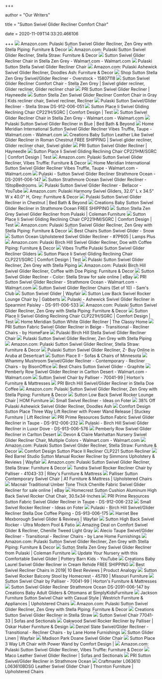 +++
        
author = "Our Writers"
        
title = "Sutton Swivel Glider Recliner Comfort Chair"
        
date = 2020-11-09T14:33:20.466106
        
+++
[ ![](https://images-na.ssl-images-amazon.com/images/I/51mYEP8dS0L._AC_SY450_.jpg)](https://images-na.ssl-images-amazon.com/images/I/51mYEP8dS0L._AC_SY450_.jpg) Amazon.com: Pulaski Sutton Swivel Glider Recliner, Zen Grey with Stella  Piping: Furniture & Decor
[ ![](https://m.media-amazon.com/images/I/81iWLfzbtDL._AC_.__US500__.jpg)](https://m.media-amazon.com/images/I/81iWLfzbtDL._AC_.__US500__.jpg) Amazon.com: Pulaski Sutton Swivel Glider Recliner, Stella Straw: Furniture  & Decor
[ ![](https://i5.walmartimages.com/asr/c85da994-db55-464a-b83d-b18f1dd46a5b_1.e7588425fca1a12e61f0fb62e7f6cfd0.jpeg?odnWidth=612&odnHeight=612&odnBg=ffffff)](https://i5.walmartimages.com/asr/c85da994-db55-464a-b83d-b18f1dd46a5b_1.e7588425fca1a12e61f0fb62e7f6cfd0.jpeg?odnWidth=612&odnHeight=612&odnBg=ffffff) Sutton Swivel Glider Recliner Chair in Stella Zen Grey - Walmart.com -  Walmart.com
[ ![](https://media.kohlsimg.com/is/image/kohls/2165057_Straw?wid=600&hei=600&op_sharpen=1)](https://media.kohlsimg.com/is/image/kohls/2165057_Straw?wid=600&hei=600&op_sharpen=1) Pulaski Sutton Stella Swivel Glider Recliner Chair
[ ![](https://m.media-amazon.com/images/I/91sO+1Ujx3L._AC_UL400_.jpg)](https://m.media-amazon.com/images/I/91sO+1Ujx3L._AC_UL400_.jpg) Amazon.com: Pulaski Ashewick Swivel Glider Recliner, Doodles Ash: Furniture  & Decor
[ ![](https://ak1.ostkcdn.com/images/products/15807118/Sutton-Swivel-Glider-Recliner-Stella-Zen-Grey-61af53ff-9c45-4c01-b8bb-741889d7ca24.jpg)](https://ak1.ostkcdn.com/images/products/15807118/Sutton-Swivel-Glider-Recliner-Stella-Zen-Grey-61af53ff-9c45-4c01-b8bb-741889d7ca24.jpg) Shop Sutton Stella Zen Grey Swivel/Glider Recliner - Overstock - 15807118
[ ![](https://i.pinimg.com/originals/c7/aa/0e/c7aa0e5d1f7ad99d98c0a7f116845383.jpg)](https://i.pinimg.com/originals/c7/aa/0e/c7aa0e5d1f7ad99d98c0a7f116845383.jpg) Sutton Swivel Glider Recliner Comfort Chair - Stella Zen Grey | Swivel  glider recliner, Glider recliner, Glider recliner chair
[ ![](https://content.haycdn.com/mgen/master:HOMM168.jpg?is=654,654,0xffffff)](https://content.haycdn.com/mgen/master:HOMM168.jpg?is=654,654,0xffffff) PRI Sutton Swivel Glider Recliner | Hayneedle
[ ![](https://i.pinimg.com/originals/c8/20/f8/c820f815a2f1da5503cf3ffc8624ee62.jpg)](https://i.pinimg.com/originals/c8/20/f8/c820f815a2f1da5503cf3ffc8624ee62.jpg) Sutton Stella Zen Swivel Glider Recliner Comfort Chair in Gray | Kids recliner  chair, Swivel recliner, Recliner
[ ![](https://www.discountlivingrooms.com/media/catalog/product/cache/4/image/de872f0ebe2788fbb19ed4dd7db27516/d/s/ds-912-006-051.jpg)](https://www.discountlivingrooms.com/media/catalog/product/cache/4/image/de872f0ebe2788fbb19ed4dd7db27516/d/s/ds-912-006-051.jpg) Pulaski Sutton Swivel/Glider Recliner - Stella Straw DS-912-006-051
[ ![](https://www.comfortdesignfurniture.com/on/demandware.static/-/Sites-main/default/dwbdec88f4/images/large/SuttonPlaceFabric.jpg)](https://www.comfortdesignfurniture.com/on/demandware.static/-/Sites-main/default/dwbdec88f4/images/large/SuttonPlaceFabric.jpg) Sutton Place Ii Swivel Gliding Reclining Chair CP221H/SGRC | Comfort Design  | Test
[ ![](https://i5.walmartimages.com/asr/31f66072-eeec-4486-a04c-a73febbb599d.24acfe401a42d2cadca2400a86f60385.jpeg)](https://i5.walmartimages.com/asr/31f66072-eeec-4486-a04c-a73febbb599d.24acfe401a42d2cadca2400a86f60385.jpeg) Sutton Swivel Glider Recliner Chair in Stella Zen Grey - Walmart.com -  Walmart.com
[ ![](https://b3h2.scene7.com/is/image/BedBathandBeyond/61009344262723p?wid=460&hei=460)](https://b3h2.scene7.com/is/image/BedBathandBeyond/61009344262723p?wid=460&hei=460) Pulaski Sutton Swivel Glider Recliner in Blue | Bed Bath & Beyond
[ ![](https://i5.walmartimages.com/asr/407e9dd6-bef8-46ae-9f45-6832d3bfcf57_1.2aab5462abed2a4067560923a503d6cf.jpeg)](https://i5.walmartimages.com/asr/407e9dd6-bef8-46ae-9f45-6832d3bfcf57_1.2aab5462abed2a4067560923a503d6cf.jpeg) Home Meridian International Sutton Swivel Glider Recliner Vibes Truffle,  Taupe - Walmart.com - Walmart.com
[ ![](https://i.pinimg.com/originals/d0/59/29/d05929b319b9f3c53d2eb8b78ffcc13b.jpg)](https://i.pinimg.com/originals/d0/59/29/d05929b319b9f3c53d2eb8b78ffcc13b.jpg) Creations Baby Sutton Leather Like Swivel Glider Recliner in Roman Chestnut  FREE SHIPPING | Swivel glider recliner, Glider recliner chair, Swivel glider
[ ![](https://content.haycdn.com/mgen/inuse:HOMM168.jpg?is=654,654,0xffffff)](https://content.haycdn.com/mgen/inuse:HOMM168.jpg?is=654,654,0xffffff) PRI Sutton Swivel Glider Recliner | Hayneedle
[ ![](https://www.comfortdesignfurniture.com/on/demandware.static/-/Sites-main/default/dw92a19c3f/images/large/CP221kenndeni3WLC.jpg)](https://www.comfortdesignfurniture.com/on/demandware.static/-/Sites-main/default/dw92a19c3f/images/large/CP221kenndeni3WLC.jpg) Sutton Place Ii Swivel Gliding Reclining Chair CP221HM/SGRC | Comfort  Design | Test
[ ![](https://images-na.ssl-images-amazon.com/images/I/61mS6M7TfxL._AC_.jpg)](https://images-na.ssl-images-amazon.com/images/I/61mS6M7TfxL._AC_.jpg) Amazon.com: Pulaski Sutton Swivel Glider Recliner, Vibes Truffle: Furniture  & Decor
[ ![](https://i5.walmartimages.com/asr/21d80445-4264-44a9-ad39-5fdda4fc71f0_1.b1b1ca65312ac7cc34fd60e81ed69227.jpeg?odnWidth=612&odnHeight=612&odnBg=ffffff)](https://i5.walmartimages.com/asr/21d80445-4264-44a9-ad39-5fdda4fc71f0_1.b1b1ca65312ac7cc34fd60e81ed69227.jpeg?odnWidth=612&odnHeight=612&odnBg=ffffff) Home Meridian International Sutton Swivel Glider Recliner Vibes Truffle,  Taupe - Walmart.com - Walmart.com
[ ![](https://s.yimg.com/aah/yhst-130038008324021/pulaski-sutton-swivel-glider-recliner-strathmore-ocean-ds-2091-006-147-10.jpg)](https://s.yimg.com/aah/yhst-130038008324021/pulaski-sutton-swivel-glider-recliner-strathmore-ocean-ds-2091-006-147-10.jpg) Pulaski - Sutton Swivel Glider Recliner Strathmore Ocean - DS-2091-006-147
[ ![](https://cdn.1stopbedrooms.com/media/catalog/product/d/s/ds-2091-006-147-s.jpg)](https://cdn.1stopbedrooms.com/media/catalog/product/d/s/ds-2091-006-147-s.jpg) Sutton Strathmore Ocean Swivel Glider Recliner - 1StopBedrooms.
[ ![](https://i.ytimg.com/vi/es9klYDq20s/hqdefault.jpg)](https://i.ytimg.com/vi/es9klYDq20s/hqdefault.jpg) Pulaski Sutton Swivel Glider Recliner - Bellacor - YouTube
[ ![](https://images-na.ssl-images-amazon.com/images/I/A1X5NWXfutL._AC_SY355_.jpg)](https://images-na.ssl-images-amazon.com/images/I/A1X5NWXfutL._AC_SY355_.jpg) Amazon.com: Pulaski Harmony Swivel Gliders, 32.0" L x 34.5" W x 40.0" H,  Grey: Furniture & Decor
[ ![](https://b3h2.scene7.com/is/image/BedBathandBeyond/61009244262785p?$690$&wid=690&hei=690)](https://b3h2.scene7.com/is/image/BedBathandBeyond/61009244262785p?$690$&wid=690&hei=690) Pulaski Sutton Swivel Glider Recliner in Chestnut | Bed Bath & Beyond
[ ![](http://ep.yimg.com/ay/yhst-32204204442389/creations-baby-sutton-swivel-glider-recliner-in-strathmore-ocean-18.jpg)](http://ep.yimg.com/ay/yhst-32204204442389/creations-baby-sutton-swivel-glider-recliner-in-strathmore-ocean-18.jpg) Creations Baby Sutton Swivel Glider Recliner in Strathmore Ocean FREE  SHIPPING
[ ![](https://d9dvmj2a7k2dc.cloudfront.net/catalog/product/cache/1/image/731x481/17f82f742ffe127f42dca9de82fb58b1/d/s/ds-912-006-177_1.jpg)](https://d9dvmj2a7k2dc.cloudfront.net/catalog/product/cache/1/image/731x481/17f82f742ffe127f42dca9de82fb58b1/d/s/ds-912-006-177_1.jpg) Sutton Stella Zen Grey Swivel Glider Recliner from Pulaski | Coleman  Furniture
[ ![](https://klaussner-imager.outwardinc.com/builder/furniture/img.jpeg?sku=CP221HM%20SGRC&fabric=PROTEGE%20SEAGLASS&legfinish=null&bg=white)](https://klaussner-imager.outwardinc.com/builder/furniture/img.jpeg?sku=CP221HM%20SGRC&fabric=PROTEGE%20SEAGLASS&legfinish=null&bg=white) Sutton Place Ii Swivel Gliding Reclining Chair CP221HM/SGRC | Comfort  Design | Test
[ ![](https://m.media-amazon.com/images/I/61C0NCT2l0L._AC_SS350_.jpg)](https://m.media-amazon.com/images/I/61C0NCT2l0L._AC_SS350_.jpg) Amazon.com: Pulaski Sutton Swivel Glider Recliner, Zen Grey with Stella  Piping: Furniture & Decor
[ ![](https://www.bambibaby.com/media/catalog/product/cache/1/image/9df78eab33525d08d6e5fb8d27136e95/7/1/7147_21607_1.jpg)](https://www.bambibaby.com/media/catalog/product/cache/1/image/9df78eab33525d08d6e5fb8d27136e95/7/1/7147_21607_1.jpg) Best Chairs Sutton Swivel Glider - Snow
[ ![](https://images.lampsplus.com/is/image/b9gt8/7p605?qlt=65&wid=710&hei=710&op_sharpen=1&fmt=jpeg)](https://images.lampsplus.com/is/image/b9gt8/7p605?qlt=65&wid=710&hei=710&op_sharpen=1&fmt=jpeg) Sutton Ocean Upholstered Swivel Glider Recliner - #7P605 | Lamps Plus
[ ![](https://images-na.ssl-images-amazon.com/images/I/51%2BpVWPFJvL._AC_SY355_.jpg)](https://images-na.ssl-images-amazon.com/images/I/51%2BpVWPFJvL._AC_SY355_.jpg) Amazon.com: Pulaski Birch Hill Swivel Glider Recliner, Doe with Coffee  Piping: Furniture & Decor
[ ![](https://i.pinimg.com/originals/b3/0b/27/b30b27a6d1cc8a4bf20e2dcd6a745af0.jpg)](https://i.pinimg.com/originals/b3/0b/27/b30b27a6d1cc8a4bf20e2dcd6a745af0.jpg) Vibes Truffle Pulaski Sutton Swivel Glider Recliner Gliders
[ ![](https://www.comfortdesignfurniture.com/on/demandware.static/-/Sites-main/default/dw9bd90c93/images/large/CLP221PWsteaputtSGRCc.jpg)](https://www.comfortdesignfurniture.com/on/demandware.static/-/Sites-main/default/dw9bd90c93/images/large/CLP221PWsteaputtSGRCc.jpg) Sutton Place Ii Swivel Gliding Reclining Chair CLP221/SGRC | Comfort Design  | Test
[ ![](https://c.shld.net/rpx/i/s/pi/mp/10139565/prod_12966994929?src=http%3A%2F%2Fwww2.rialtodeals.com%2Frr1000%2F1%2Ff%2F1fb00cm8ee9grr1000.jpg&d=3f797cfb69a4fe6a34ce7155521f0d934e2aae4c&?hei=64&wid=64&qlt=50)](https://c.shld.net/rpx/i/s/pi/mp/10139565/prod_12966994929?src=http%3A%2F%2Fwww2.rialtodeals.com%2Frr1000%2F1%2Ff%2F1fb00cm8ee9grr1000.jpg&d=3f797cfb69a4fe6a34ce7155521f0d934e2aae4c&?hei=64&wid=64&qlt=50) Pulaski Sutton Swivel Glider Recliner, Zen Grey with Stella Piping
[ ![](https://images-na.ssl-images-amazon.com/images/I/516U-SFKmaL._AC_SX355_.jpg)](https://images-na.ssl-images-amazon.com/images/I/516U-SFKmaL._AC_SX355_.jpg) Amazon.com: Pulaski Birch Hill Swivel Glider Recliner, Coffee with Doe  Piping: Furniture & Decor
[ ![](https://i.ebayimg.com/images/g/mk0AAOSwdX1elPfy/s-l640.jpg)](https://i.ebayimg.com/images/g/mk0AAOSwdX1elPfy/s-l640.jpg) Sutton Swivel Glider Recliner - Color: Stella Straw for sale online | eBay
[ ![](https://i5.walmartimages.com/asr/159743c0-0f96-48d3-8731-517e939ba5f5_1.2154add7be833f9e466271cce0c0d740.jpeg)](https://i5.walmartimages.com/asr/159743c0-0f96-48d3-8731-517e939ba5f5_1.2154add7be833f9e466271cce0c0d740.jpeg) PRI Sutton Swivel Glider Recliner - Strathmore Ocean - Walmart.com -  Walmart.com
[ ![](https://scene7.samsclub.com/is/image/samsclub/0060587622047_A?$img_size_380x380$)](https://scene7.samsclub.com/is/image/samsclub/0060587622047_A?$img_size_380x380$) Sutton Swivel Glider Recliner Chairs (Set of 10) - Sam's Club
[ ![](https://secure.img1-fg.wfcdn.com/im/34737852/resize-h600-w600%5Ecompr-r85/4691/46911060/Soho+Swivel+Glider.jpg)](https://secure.img1-fg.wfcdn.com/im/34737852/resize-h600-w600%5Ecompr-r85/4691/46911060/Soho+Swivel+Glider.jpg) Sutton Swivel Glider | Wayfair
[ ![](https://aca8cd9d105dbd447097-f6f51e4cef559c9308eef9d726fd38a7.ssl.cf1.rackcdn.com/446158-2.jpg)](https://aca8cd9d105dbd447097-f6f51e4cef559c9308eef9d726fd38a7.ssl.cf1.rackcdn.com/446158-2.jpg) Sutton Low Back Swivel Rocker Lounge Chair by | Gabberts
[ ![](https://s.yimg.com/aah/yhst-130038008324021/pulaski-ashewick-swivel-glider-recliner-in-spearmint-paisley-ds-911-006-533-9.jpg)](https://s.yimg.com/aah/yhst-130038008324021/pulaski-ashewick-swivel-glider-recliner-in-spearmint-paisley-ds-911-006-533-9.jpg) Pulaski - Ashewick Swivel Glider Recliner in Spearmint Paisley -  DS-911-006-533
[ ![](https://m.media-amazon.com/images/S/aplus-media/vc/c1a05866-2be0-4563-8665-c18b55ddfc0f._SR300,300_.jpg)](https://m.media-amazon.com/images/S/aplus-media/vc/c1a05866-2be0-4563-8665-c18b55ddfc0f._SR300,300_.jpg) Amazon.com: Pulaski Sutton Swivel Glider Recliner, Zen Grey with Stella  Piping: Furniture & Decor
[ ![](https://klaussner-imager.outwardinc.com/builder/furniture/img.jpeg?sku=CLP221H%20SGRC&fabric=VINTAGE%20FLAGSTONE&legfinish=null&bg=white)](https://klaussner-imager.outwardinc.com/builder/furniture/img.jpeg?sku=CLP221H%20SGRC&fabric=VINTAGE%20FLAGSTONE&legfinish=null&bg=white) Sutton Place Ii Swivel Gliding Reclining Chair CLP221H/SGRC | Comfort  Design | Test
[ ![](https://cdn.theclassyhome.com/600x600/RH-DS-912-006-232-S.jpg)](https://cdn.theclassyhome.com/600x600/RH-DS-912-006-232-S.jpg) Home Meridian Sutton White Glider Recliner | The Classy Home
[ ![](https://st.hzcdn.com/simgs/eb61f73606cb4500_4-7549/home-design.jpg)](https://st.hzcdn.com/simgs/eb61f73606cb4500_4-7549/home-design.jpg) PRI Sutton Fabric Swivel Glider Recliner in Beige - Transitional - Recliner  Chairs - by HomeFare
[ ![](https://media.kohlsimg.com/is/image/kohls/2165059_Doe?wid=600&hei=600&op_sharpen=1)](https://media.kohlsimg.com/is/image/kohls/2165059_Doe?wid=600&hei=600&op_sharpen=1) Pulaski Birch Hill Stella Swivel Glider Recliner Chair
[ ![](https://c.shld.net/rpx/i/s/pi/mp/10160405/prod_9319982032?src=http%3A%2F%2Flyimage.club%2Fimages%2Fnew1%2FALVB00CM8EE9G.jpg&d=507020976145f69e071322fc3cc59b595151cf9f&?hei=64&wid=64&qlt=50)](https://c.shld.net/rpx/i/s/pi/mp/10160405/prod_9319982032?src=http%3A%2F%2Flyimage.club%2Fimages%2Fnew1%2FALVB00CM8EE9G.jpg&d=507020976145f69e071322fc3cc59b595151cf9f&?hei=64&wid=64&qlt=50) Pulaski Sutton Swivel Glider Recliner, Zen Grey with Stella Piping
[ ![](https://m.media-amazon.com/images/S/aplus-media/vc/0d554a62-b81d-49ff-9213-f09315dfb8c4._SR300,300_.jpg)](https://m.media-amazon.com/images/S/aplus-media/vc/0d554a62-b81d-49ff-9213-f09315dfb8c4._SR300,300_.jpg) Amazon.com: Pulaski Sutton Swivel Glider Recliner, Stella Straw: Furniture  & Decor
[ ![](https://images-na.ssl-images-amazon.com/images/I/41j7POJEfjL.jpg)](https://images-na.ssl-images-amazon.com/images/I/41j7POJEfjL.jpg) Pulaski Sutton Swivel Glider Recliner, Z- Buy Online in Aruba at Desertcart
[ ![](https://www.sofasandchairs.com/wp-content/uploads/2018/10/recliner-sutton-place-II-01-600x400.jpg)](https://www.sofasandchairs.com/wp-content/uploads/2018/10/recliner-sutton-place-II-01-600x400.jpg) Sutton Place II - Sofas & Chairs of Minnesota
[ ![](https://st.hzcdn.com/simgs/fd81ed230babd189_4-7289/home-design.jpg)](https://st.hzcdn.com/simgs/fd81ed230babd189_4-7289/home-design.jpg) Whammy Mushroom Swivel/Glider Recliner - Contemporary - Recliner Chairs -  by BisonOffice
[ ![](https://www.bambibaby.com/media/catalog/product/cache/1/image/9df78eab33525d08d6e5fb8d27136e95/7/1/7147_23703d-rf.jpg)](https://www.bambibaby.com/media/catalog/product/cache/1/image/9df78eab33525d08d6e5fb8d27136e95/7/1/7147_23703d-rf.jpg) Best Chairs Sutton Swivel Glider - Graphite
[ ![](https://i5.walmartimages.com/asr/a7b2e3c9-7c0c-4fcd-a67d-96c984ffafae_1.cd17c24a26c793ad91df5f4bc36eaa1e.jpeg?odnWidth=282&odnHeight=282&odnBg=ffffff)](https://i5.walmartimages.com/asr/a7b2e3c9-7c0c-4fcd-a67d-96c984ffafae_1.cd17c24a26c793ad91df5f4bc36eaa1e.jpeg?odnWidth=282&odnHeight=282&odnBg=ffffff) Pemberly Row Swivel Glider Recliner in Carlton Desert - Walmart.com -  Walmart.com
[ ![](https://cdn.knorrweb.com/palliser/94c896ef59765b9e5a35432abd0d8cf1.jpg)](https://cdn.knorrweb.com/palliser/94c896ef59765b9e5a35432abd0d8cf1.jpg) Sutton Swivel Chair by Palliser - 70041-99 | Horton's Furniture & Mattresses
[ ![](https://www.unlimitedfurnituregroup.com/media/catalog/product/cache/1/image/1200x1200/9df78eab33525d08d6e5fb8d27136e95/d/s/ds-913-006-175-s4.jpg)](https://www.unlimitedfurnituregroup.com/media/catalog/product/cache/1/image/1200x1200/9df78eab33525d08d6e5fb8d27136e95/d/s/ds-913-006-175-s4.jpg) PRI Birch Hill Swivel/Glider Recliner in Stella Doe Coffee
[ ![](https://m.media-amazon.com/images/I/817f7wX4bOL._AC_SS350_.jpg)](https://m.media-amazon.com/images/I/817f7wX4bOL._AC_SS350_.jpg) Amazon.com: Pulaski Sutton Swivel Glider Recliner, Zen Grey with Stella  Piping: Furniture & Decor
[ ![](https://aca8cd9d105dbd447097-f6f51e4cef559c9308eef9d726fd38a7.ssl.cf1.rackcdn.com/446116-2.jpg)](https://aca8cd9d105dbd447097-f6f51e4cef559c9308eef9d726fd38a7.ssl.cf1.rackcdn.com/446116-2.jpg) Sutton Low Back Swivel Rocker Lounge Chair | HOM Furniture
[ ![](https://foter.com/photos/286/small-wall-hugger-recliners-sale.jpg?s=ts3)](https://foter.com/photos/286/small-wall-hugger-recliners-sale.jpg?s=ts3) Small Swivel Recliner - Ideas on Foter
[ ![](https://images.prod.meredith.com/product/47e59d0808e1917539842da991f526bd/1592129237109/l/pulaski-ashewick-swivel-glider-recliner-doodles-ash)](https://images.prod.meredith.com/product/47e59d0808e1917539842da991f526bd/1592129237109/l/pulaski-ashewick-swivel-glider-recliner-doodles-ash) 38% Off Pulaski Ashewick Swivel Glider Recliner, Doodles Ash
[ ![](https://imageresizer.furnituredealer.net/img/remote/images.furnituredealer.net/img/products%2Fcomfort_design%2Fcolor%2Fsutton%20place-200_cp200-3wlc-delvan%20toffee-b3.jpg?width=878&height=600&scale=both&trim.threshold=80)](https://imageresizer.furnituredealer.net/img/remote/images.furnituredealer.net/img/products%2Fcomfort_design%2Fcolor%2Fsutton%20place-200_cp200-3wlc-delvan%20toffee-b3.jpg?width=878&height=600&scale=both&trim.threshold=80) Comfort Design Sutton Place Three Way Lift Recliner with Power Wand Release  | Stuckey Furniture | Lift Recliner
[ ![](https://media.cymaxstores.com/Images/3684/449644-4-L.jpg)](https://media.cymaxstores.com/Images/3684/449644-4-L.jpg) PRI Prime Resources Sutton Fabric Swivel Glider Recliner in Taupe -  DS-912-006-232
[ ![](https://s.yimg.com/aah/yhst-130038008324021/pulaski-birch-hill-swivel-glider-recliner-in-luxor-dove-ds-913-006-576-7.jpg)](https://s.yimg.com/aah/yhst-130038008324021/pulaski-birch-hill-swivel-glider-recliner-in-luxor-dove-ds-913-006-576-7.jpg) Pulaski - Birch Hill Swivel Glider Recliner in Luxor Dove - DS-913-006-576
[ ![](https://c.shld.net/rpx/i/s/pi/mp/5107/prod_12583239008?src=https%3A%2F%2Fmedia.cymaxstores.com%2FImages%2F4753%2F1642739-L.jpg&d=fc2d80f64eefa793d5105054410be766f375213f&hei=245&wid=245&op_sharpen=1&qlt=85)](https://c.shld.net/rpx/i/s/pi/mp/5107/prod_12583239008?src=https%3A%2F%2Fmedia.cymaxstores.com%2FImages%2F4753%2F1642739-L.jpg&d=fc2d80f64eefa793d5105054410be766f375213f&hei=245&wid=245&op_sharpen=1&qlt=85) Pemberly Row Swivel Glider Recliner in Carlton Desert
[ ![](https://i5.walmartimages.com/asr/a123eb29-f25a-4299-a904-f610dbb965bf_1.a67d22f8fa8f02b35c3aaeb69ad61b0c.jpeg)](https://i5.walmartimages.com/asr/a123eb29-f25a-4299-a904-f610dbb965bf_1.a67d22f8fa8f02b35c3aaeb69ad61b0c.jpeg) Devon & Claire Manhattan Nursery Swivel Glider Recliner Chair, Multiple  Colors - Walmart.com - Walmart.com
[ ![](https://m.media-amazon.com/images/I/81Q4K93xZSL._AC_SS350_.jpg)](https://m.media-amazon.com/images/I/81Q4K93xZSL._AC_SS350_.jpg) Amazon.com: Pulaski Sutton Swivel Glider Recliner, Stella Straw: Furniture  & Decor
[ ![](https://cdn.leatherfurniture-usa.com/wp-content/uploads/comfort-design-sutton-place-recliner-clp221-3.jpg)](https://cdn.leatherfurniture-usa.com/wp-content/uploads/comfort-design-sutton-place-recliner-clp221-3.jpg) Comfort Design Sutton Place II Recliner CLP221 Sutton Recliner
[ ![](https://secure.img1-fg.wfcdn.com/im/99207623/compr-r85/5255/52555533/sutton-manual-rocker-recliner-by-simmons-upholstery.jpg)](https://secure.img1-fg.wfcdn.com/im/99207623/compr-r85/5255/52555533/sutton-manual-rocker-recliner-by-simmons-upholstery.jpg) Red Barrel Studio Sutton Manual Rocker Recliner by Simmons Upholstery &  Reviews | Wayfair
[ ![](https://m.media-amazon.com/images/I/81L-1UrT2ML._AC_UL400_.jpg)](https://m.media-amazon.com/images/I/81L-1UrT2ML._AC_UL400_.jpg) Amazon.com: Pulaski Sutton Swivel Glider Recliner, Stella Straw: Furniture  & Decor
[ ![](https://cdn.knorrweb.com/palliser/d24110175c3ecf139285be45a559699a.jpg)](https://cdn.knorrweb.com/palliser/d24110175c3ecf139285be45a559699a.jpg) Tundra Swivel Rocker Recliner Chair by Palliser - 41043-33 | Riley's  Furniture & Mattress
[ ![](https://images.furnituredealer.net/img/products%2Fpalliser%2Fcolor%2Fsutton--260191798_70041-33-b1.jpg)](https://images.furnituredealer.net/img/products%2Fpalliser%2Fcolor%2Fsutton--260191798_70041-33-b1.jpg) Palliser Sutton Contemporary Swivel Chair | A1 Furniture & Mattress |  Upholstered Chairs
[ ![](https://i.ebayimg.com/images/g/UtQAAOSwdAleZgv9/s-l1600.jpg)](https://i.ebayimg.com/images/g/UtQAAOSwdAleZgv9/s-l1600.jpg) Macnair Traditional Umber Tone Thick Chenille Fabric Swivel Glider Recliner  for sale online | eBay
[ ![](https://d3lqrypvficofj.cloudfront.net/media/catalog/product/cache/465c284c8c5329083e510f79009b08c8/4/5/4592a.jpg)](https://d3lqrypvficofj.cloudfront.net/media/catalog/product/cache/465c284c8c5329083e510f79009b08c8/4/5/4592a.jpg) Homecrest Sutton Cushion Aluminum High Back Swivel Rocker Chat Chair,  30.5x34-Inches
[ ![](https://media.cymaxstores.com/Images/3684/449644-2-L.jpg)](https://media.cymaxstores.com/Images/3684/449644-2-L.jpg) PRI Prime Resources Sutton Fabric Swivel Glider Recliner in Taupe -  DS-912-006-232
[ ![](https://foter.com/photos/302/small-rocker-recliner.jpg?s=ts3)](https://foter.com/photos/302/small-rocker-recliner.jpg?s=ts3) Small Swivel Rocker Recliner - Ideas on Foter
[ ![](https://s.yimg.com/aah/yhst-130038008324021/pulaski-birch-hill-swivel-glider-recliner-stella-doe-coffee-piping-ds-913-006-175-6.jpg)](https://s.yimg.com/aah/yhst-130038008324021/pulaski-birch-hill-swivel-glider-recliner-stella-doe-coffee-piping-ds-913-006-175-6.jpg) Pulaski - Birch Hill Swivel/Glider Recliner Stella Doe Coffee Piping -  DS-913-006-175
[ ![](https://secure.img1-fg.wfcdn.com/im/07710888/resize-h800-w800%5Ecompr-r85/6530/65301051/Mexborough+Swivel+Glider.jpg)](https://secure.img1-fg.wfcdn.com/im/07710888/resize-h800-w800%5Ecompr-r85/6530/65301051/Mexborough+Swivel+Glider.jpg) Harriet Bee Mexborough Swivel Glider & Reviews | Wayfair
[ ![](https://www.ultramodern.com/wp-content/uploads/2017/10/45900-New.jpg)](https://www.ultramodern.com/wp-content/uploads/2017/10/45900-New.jpg) Sutton High Back Swivel Rocker - Ultra Modern Pool & Patio
[ ![](https://images.prod.meredith.com/product/e6f2dc4b394c100e4b66501407e83b0a/1516988704573/l/comfort-recliner-chenille-tweed-light-gray)](https://images.prod.meredith.com/product/e6f2dc4b394c100e4b66501407e83b0a/1516988704573/l/comfort-recliner-chenille-tweed-light-gray) Amazing Deal on Comfort Swivel Glider & Recliner, Chenille Tweed Light Gray
[ ![](https://st.hzcdn.com/simgs/5e614b600babd1bf_4-0623/home-design.jpg)](https://st.hzcdn.com/simgs/5e614b600babd1bf_4-0623/home-design.jpg) Alecio Taupe Swivel/Glider Recliner - Transitional - Recliner Chairs - by  Lane Home Furnishings
[ ![](https://m.media-amazon.com/images/S/aplus-media/vc/c8a3a22f-4c58-44cb-96b7-c3d29853baa4._SR150,300_.jpg)](https://m.media-amazon.com/images/S/aplus-media/vc/c8a3a22f-4c58-44cb-96b7-c3d29853baa4._SR150,300_.jpg) Amazon.com: Pulaski Sutton Swivel Glider Recliner, Zen Grey with Stella  Piping: Furniture & Decor
[ ![](https://d9dvmj2a7k2dc.cloudfront.net/catalog/product/cache/1/image/731x481/17f82f742ffe127f42dca9de82fb58b1/d/s/ds-912-006-177-s4_1.jpg)](https://d9dvmj2a7k2dc.cloudfront.net/catalog/product/cache/1/image/731x481/17f82f742ffe127f42dca9de82fb58b1/d/s/ds-912-006-177-s4_1.jpg) Sutton Stella Zen Grey Swivel Glider Recliner from Pulaski | Coleman  Furniture
[ ![](https://i.ytimg.com/vi/as-Fqh3on6c/maxresdefault.jpg)](https://i.ytimg.com/vi/as-Fqh3on6c/maxresdefault.jpg) Update Your Nursery with this Comfortable Swivel Glider | Pottery Barn Kids  - YouTube
[ ![](http://ep.yimg.com/ay/yhst-32204204442389/creations-baby-laurel-swivel-glider-recliner-in-cream-rehide-18.jpg)](http://ep.yimg.com/ay/yhst-32204204442389/creations-baby-laurel-swivel-glider-recliner-in-cream-rehide-18.jpg) Creations Baby Laurel Swivel Glider Recliner in Cream Rehide FREE SHIPPING
[ ![](https://www.productanalogy.com/wp-content/uploads/2018/06/Baby-relax-rylan-2-7.jpg)](https://www.productanalogy.com/wp-content/uploads/2018/06/Baby-relax-rylan-2-7.jpg) Best Swivel Recliner Chairs in 2019| 10 Best Reviews | Product Analogy
[ ![](https://cdn.knorrweb.com/homecrest/800x800/8760ea07cae006910cfbd2e851abfffa.jpg)](https://cdn.knorrweb.com/homecrest/800x800/8760ea07cae006910cfbd2e851abfffa.jpg) Sutton Swivel Rocker Balcony Stool by Homecrest - 45780 | Missouri Furniture
[ ![](https://cdn.knorrweb.com/palliser/296c690923923c96ad9af195922cd873.jpg)](https://cdn.knorrweb.com/palliser/296c690923923c96ad9af195922cd873.jpg) Sutton Swivel Chair by Palliser - 70041-99 | Horton's Furniture & Mattresses
[ ![](http://ep.yimg.com/ay/yhst-17895246678050/vibes-truffle-sutton-swivel-glider-recliner-by-creations-baby-2.gif)](http://ep.yimg.com/ay/yhst-17895246678050/vibes-truffle-sutton-swivel-glider-recliner-by-creations-baby-2.gif) Sutton Swivel Glider Recliner Strathmore Ocean DS-2091-006-147 by Creations  Baby Adult Gliders & Ottomans at SimplyKidsFurniture
[ ![](https://images.furnituredealer.net/img/products%2Fjackson_furniture%2Fcolor%2Fsutton%203289_722-21-red%20print-b4.jpg)](https://images.furnituredealer.net/img/products%2Fjackson_furniture%2Fcolor%2Fsutton%203289_722-21-red%20print-b4.jpg) Jackson Furniture Sutton Swivel Chair with Casual Style | Westrich  Furniture & Appliances | Upholstered Chairs
[ ![](https://m.media-amazon.com/images/I/71BOjr4uf5L._AC_UL400_.jpg)](https://m.media-amazon.com/images/I/71BOjr4uf5L._AC_UL400_.jpg) Amazon.com: Pulaski Sutton Swivel Glider Recliner, Zen Grey with Stella  Piping: Furniture & Decor
[ ![](https://www.bambibaby.com/media/catalog/product/cache/1/image/1000x/040ec09b1e35df139433887a97daa66f/d/s/ds912006051e.jpg)](https://www.bambibaby.com/media/catalog/product/cache/1/image/1000x/040ec09b1e35df139433887a97daa66f/d/s/ds912006051e.jpg) Creations Sutton Swivel Glider Recliner in Stella Straw
[ ![](https://cdn.sofasandsectionals.com/images/photos/16817.original.jpg?1511308653)](https://cdn.sofasandsectionals.com/images/photos/16817.original.jpg?1511308653) Sutton Swivel Chair 77041-33 | Sofas and Sectionals
[ ![](https://cdn.knorrweb.com/palliser/800x800/30101fef5c9c70e10d32a4f7ad728a2c.jpg)](https://cdn.knorrweb.com/palliser/800x800/30101fef5c9c70e10d32a4f7ad728a2c.jpg) Oakwood Swivel Rocker Recliner by Palliser | Oskar Huber Furniture & Design
[ ![](https://st.hzcdn.com/simgs/eb51b9dd0babd1aa_4-0509/home-design.jpg)](https://st.hzcdn.com/simgs/eb51b9dd0babd1aa_4-0509/home-design.jpg) Denzel Slate Swivel/Glider Recliner - Transitional - Recliner Chairs - by  Lane Home Furnishings
[ ![](https://secure.img1-ag.wfcdn.com/im/87040816/resize-h600-w600%5Ecompr-r85/1052/105265277/Rowe+Upholstered+Manual+Glider+Recliner.jpg)](https://secure.img1-ag.wfcdn.com/im/87040816/resize-h600-w600%5Ecompr-r85/1052/105265277/Rowe+Upholstered+Manual+Glider+Recliner.jpg) Sutton Glider Linen | Wayfair
[ ![](https://media.kohlsimg.com/is/image/kohls/3901382?wid=600&hei=600&op_sharpen=1)](https://media.kohlsimg.com/is/image/kohls/3901382?wid=600&hei=600&op_sharpen=1) Madison Park Doane Swivel Glider Chair
[ ![](http://www.vawayside.net/wp-content/uploads/2013/10/Sutton-Place-CG200-3WLC.jpg)](http://www.vawayside.net/wp-content/uploads/2013/10/Sutton-Place-CG200-3WLC.jpg) Sutton Place 3 Way Lift Chair with Power Wand by Comfort Design |
[ ![](https://images-na.ssl-images-amazon.com/images/I/81mKVdrEz7L._AC_SL1500_.jpg)](https://images-na.ssl-images-amazon.com/images/I/81mKVdrEz7L._AC_SL1500_.jpg) Amazon.com: Pulaski Sutton Swivel Glider Recliner, Vibes Truffle: Furniture  & Decor
[ ![](https://cdn.sofasandsectionals.com/images/photos/80704.original.jpg?1555257630)](https://cdn.sofasandsectionals.com/images/photos/80704.original.jpg?1555257630) Maco Leather Swivel Glider Recliner | Sofas and Sectionals
[ ![](https://www.unlimitedfurnituregroup.com/media/catalog/product/cache/1/image/1000x611/9df78eab33525d08d6e5fb8d27136e95/d/s/ds-2091-006-147-rp2.jpg)](https://www.unlimitedfurnituregroup.com/media/catalog/product/cache/1/image/1000x611/9df78eab33525d08d6e5fb8d27136e95/d/s/ds-2091-006-147-rp2.jpg) PRI Sutton Swivel/Glider Recliner in Strathmore Ocean
[ ![](https://imageresizer.furnituredealer.net/img/remote/images.furnituredealer.net/img/products%2Fcraftmaster%2Fcolor%2Fl063610--1782018205_l063610bdsg-heroes-31-b1.jpg?width=1024&height=768&scale=both&trim.threshold=50&trim.percentpadding=10)](https://imageresizer.furnituredealer.net/img/remote/images.furnituredealer.net/img/products%2Fcraftmaster%2Fcolor%2Fl063610--1782018205_l063610bdsg-heroes-31-b1.jpg?width=1024&height=768&scale=both&trim.threshold=50&trim.percentpadding=10) Craftmaster L063610 L063610BDSG Leather Swivel Glider Chair | Thornton  Furniture | Upholstered Chairs
